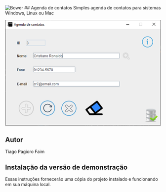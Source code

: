<img alt="Bower" src="https://img.shields.io/bower/l/MI">
## Agenda de contatos
Simples agenda de contatos para sistemas Windows, Linux ou Mac

![Print da Tela](https://github.com/tiagopagioro/agenda/blob/main/img/agenda.png)
## Autor
Tiago Pagioro Faim

## Instalação da versão de demonstração
Essas instruções fornecerão uma cópia do projeto instalado e funcionando em sua máquina local.

